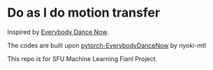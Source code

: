# Do as I do motion transfer
Inspired by [Everybody Dance Now](https://arxiv.org/abs/1808.07371).

The codes are built upon [pytorch-EverybodyDanceNow](https://github.com/nyoki-mtl/pytorch-EverybodyDanceNow) by nyoki-mtl

This repo is for SFU Machine Learning Fianl Project.
